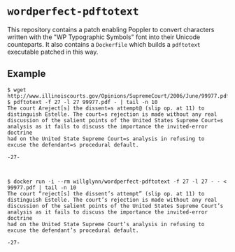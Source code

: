 `wordperfect-pdftotext`
=======================

This repository contains a patch enabling Poppler to convert characters written with the "WP Typographic Symbols" font into their Unicode counteparts. It also contains a `Dockerfile` which builds a `pdftotext` executable patched in this way.

Example
-------

```console
$ wget http://www.illinoiscourts.gov/Opinions/SupremeCourt/2006/June/99977.pdf
$ pdftotext -f 27 -l 27 99977.pdf - | tail -n 10
The court Areject[s] the dissent=s attempt@ (slip op. at 11) to
distinguish Estelle. The court=s rejection is made without any real
discussion of the salient points of the United States Supreme Court=s
analysis as it fails to discuss the importance the invited-error doctrine
had on the United State Supreme Court=s analysis in refusing to
excuse the defendant=s procedural default.

-27-



$ docker run -i --rm willglynn/wordperfect-pdftotext -f 27 -l 27 - - < 99977.pdf | tail -n 10
The court “reject[s] the dissent’s attempt” (slip op. at 11) to
distinguish Estelle. The court’s rejection is made without any real
discussion of the salient points of the United States Supreme Court’s
analysis as it fails to discuss the importance the invited-error doctrine
had on the United State Supreme Court’s analysis in refusing to
excuse the defendant’s procedural default.

-27-


```
